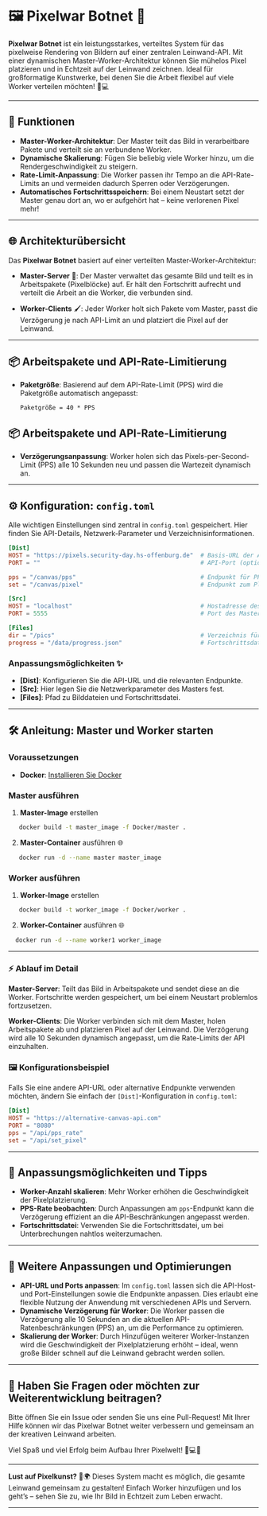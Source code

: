 # 🖼️ Pixelwar Botnet 🎨

**Pixelwar Botnet** ist ein leistungsstarkes, verteiltes System für das pixelweise Rendering von Bildern auf einer zentralen Leinwand-API. Mit einer dynamischen Master-Worker-Architektur können Sie mühelos Pixel platzieren und in Echtzeit auf der Leinwand zeichnen. Ideal für großformatige Kunstwerke, bei denen Sie die Arbeit flexibel auf viele Worker verteilen möchten! 🎉💻

---

## 🚀 Funktionen

- **Master-Worker-Architektur**: Der Master teilt das Bild in verarbeitbare Pakete und verteilt sie an verbundene Worker.
- **Dynamische Skalierung**: Fügen Sie beliebig viele Worker hinzu, um die Rendergeschwindigkeit zu steigern.
- **Rate-Limit-Anpassung**: Die Worker passen ihr Tempo an die API-Rate-Limits an und vermeiden dadurch Sperren oder Verzögerungen.
- **Automatisches Fortschrittsspeichern**: Bei einem Neustart setzt der Master genau dort an, wo er aufgehört hat – keine verlorenen Pixel mehr!

---

## 🌐 Architekturübersicht

Das **Pixelwar Botnet** basiert auf einer verteilten Master-Worker-Architektur:

- **Master-Server** 🧠: Der Master verwaltet das gesamte Bild und teilt es in Arbeitspakete (Pixelblöcke) auf. Er hält den Fortschritt aufrecht und verteilt die Arbeit an die Worker, die verbunden sind.
  
- **Worker-Clients** 🖌️: Jeder Worker holt sich Pakete vom Master, passt die Verzögerung je nach API-Limit an und platziert die Pixel auf der Leinwand.

---

## 📦 Arbeitspakete und API-Rate-Limitierung

- **Paketgröße**: Basierend auf dem API-Rate-Limit (PPS) wird die Paketgröße automatisch angepasst:
  ```plaintext
  Paketgröße = 40 * PPS 
  ```


## 📦 Arbeitspakete und API-Rate-Limitierung

- **Verzögerungsanpassung**: Worker holen sich das Pixels-per-Second-Limit (PPS) alle 10 Sekunden neu und passen die Wartezeit dynamisch an.

---

## ⚙️ Konfiguration: `config.toml`

Alle wichtigen Einstellungen sind zentral in `config.toml` gespeichert. Hier finden Sie API-Details, Netzwerk-Parameter und Verzeichnisinformationen.

```toml
[Dist]
HOST = "https://pixels.security-day.hs-offenburg.de"  # Basis-URL der API
PORT = ""                                             # API-Port (optional)

pps = "/canvas/pps"                                   # Endpunkt für PPS-Abfrage
set = "/canvas/pixel"                                 # Endpunkt zum Platzieren der Pixel

[Src]
HOST = "localhost"                                    # Hostadresse des Masters
PORT = 5555                                           # Port des Masters

[Files]
dir = "/pics"                                         # Verzeichnis für Bilddateien
progress = "/data/progress.json"                      # Fortschrittsdatei zur Wiederaufnahme   
```


### Anpassungsmöglichkeiten ✨

- **[Dist]**: Konfigurieren Sie die API-URL und die relevanten Endpunkte.
- **[Src]**: Hier legen Sie die Netzwerkparameter des Masters fest.
- **[Files]**: Pfad zu Bilddateien und Fortschrittsdatei.

---

## 🛠️ Anleitung: Master und Worker starten

### Voraussetzungen

- **Docker**: [Installieren Sie Docker](https://docs.docker.com/get-docker/)


### Master ausführen

1. **Master-Image** erstellen

```bash
   docker build -t master_image -f Docker/master .
 ```

2. **Master-Container** ausführen 🌐

```bash
   docker run -d --name master master_image
 ```

### Worker ausführen

1. **Worker-Image** erstellen

```bash
   docker build -t worker_image -f Docker/worker .
 ```

 2. **Worker-Container** ausführen 🌐

 ```bash
   docker run -d --name worker1 worker_image
 ```
---

### ⚡ Ablauf im Detail

**Master-Server**: Teilt das Bild in Arbeitspakete und sendet diese an die Worker. Fortschritte werden gespeichert, um bei einem Neustart problemlos fortzusetzen.

    
**Worker-Clients**: Die Worker verbinden sich mit dem Master, holen Arbeitspakete ab und platzieren Pixel auf der Leinwand. Die Verzögerung wird alle 10 Sekunden dynamisch angepasst, um die Rate-Limits der API einzuhalten.

### 🖼️ Konfigurationsbeispiel
Falls Sie eine andere API-URL oder alternative Endpunkte verwenden möchten, ändern Sie einfach der `[Dist]`-Konfiguration in `config.toml`:

```toml
[Dist]
HOST = "https://alternative-canvas-api.com"
PORT = "8080"
pps = "/api/pps_rate"
set = "/api/set_pixel"
```
---

## 🔄 Anpassungsmöglichkeiten und Tipps

- **Worker-Anzahl skalieren**: Mehr Worker erhöhen die Geschwindigkeit der Pixelplatzierung.
- **PPS-Rate beobachten**: Durch Anpassungen am `pps`-Endpunkt kann die Verzögerung effizient an die API-Beschränkungen angepasst werden.
- **Fortschrittsdatei**: Verwenden Sie die Fortschrittsdatei, um bei Unterbrechungen nahtlos weiterzumachen.

---
## 🔧 Weitere Anpassungen und Optimierungen

- **API-URL und Ports anpassen**: Im `config.toml` lassen sich die API-Host- und Port-Einstellungen sowie die Endpunkte anpassen. Dies erlaubt eine flexible Nutzung der Anwendung mit verschiedenen APIs und Servern.
- **Dynamische Verzögerung für Worker**: Die Worker passen die Verzögerung alle 10 Sekunden an die aktuellen API-Ratenbeschränkungen (PPS) an, um die Performance zu optimieren.
- **Skalierung der Worker**: Durch Hinzufügen weiterer Worker-Instanzen wird die Geschwindigkeit der Pixelplatzierung erhöht – ideal, wenn große Bilder schnell auf die Leinwand gebracht werden sollen.
  
---

## 🌟 Haben Sie Fragen oder möchten zur Weiterentwicklung beitragen?

Bitte öffnen Sie ein Issue oder senden Sie uns eine Pull-Request! Mit Ihrer Hilfe können wir das Pixelwar Botnet weiter verbessern und gemeinsam an der kreativen Leinwand arbeiten.

Viel Spaß und viel Erfolg beim Aufbau Ihrer Pixelwelt! 🎉💻✨

---

**Lust auf Pixelkunst?** 
🎨🌍 Dieses System macht es möglich, die gesamte Leinwand gemeinsam zu gestalten! Einfach Worker hinzufügen und los geht’s – sehen Sie zu, wie Ihr Bild in Echtzeit zum Leben erwacht.

---

